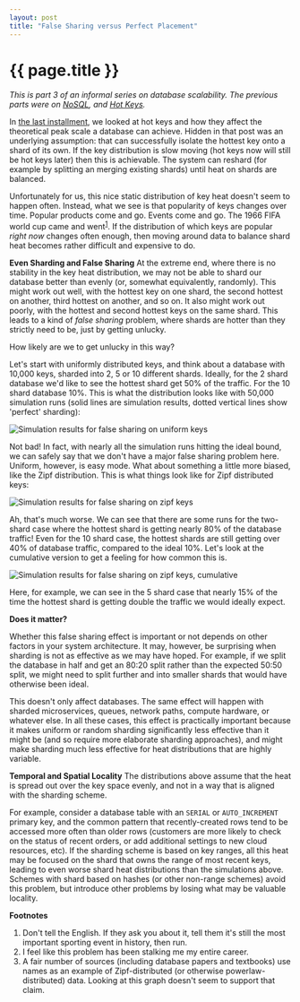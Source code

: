 ```yaml
---
layout: post
title: "False Sharing versus Perfect Placement"
---
```


{{ page.title }}
================

<p class="meta"></p>

<script src="https://polyfill.io/v3/polyfill.min.js?features=es6"></script>
<script>
  MathJax = {
    tex: {inlineMath: [['$', '$'], ['\\(', '\\)']]}
  };
</script>
<script id="MathJax-script" async src="https://cdn.jsdelivr.net/npm/mathjax@3/es5/tex-mml-chtml.js"></script>

*This is part 3 of an informal series on database scalability. The previous parts were on [NoSQL](https://brooker.co.za/blog/2023/01/30/nosql.html), and [Hot Keys](https://brooker.co.za/blog/2023/02/07/hot-keys.html).*

In [the last installment](https://brooker.co.za/blog/2023/02/07/hot-keys.html), we looked at hot keys and how they affect the theoretical peak scale a database can achieve. Hidden in that post was an underlying assumption: that can successfully isolate the hottest key onto a shard of its own. If the key distribution is slow moving (hot keys now will still be hot keys later) then this is achievable. The system can reshard (for example by splitting an merging existing shards) until heat on shards are balanced.

Unfortunately for us, this nice static distribution of key heat doesn't seem to happen often. Instead, what we see is that popularity of keys changes over time. Popular products come and go. Events come and go. The 1966 FIFA world cup came and went<sup>[1](#foot1)</sup>. If the distribution of which keys are popular *right now* changes often enough, then moving around data to balance shard heat becomes rather difficult and expensive to do.

**Even Sharding and False Sharing**
At the extreme end, where there is no stability in the key heat distribution, we may not be able to shard our database better than evenly (or, somewhat equivalently, randomly). This might work out well, with the hottest key on one shard, the second hottest on another, third hottest on another, and so on. It also might work out poorly, with the hottest and second hottest keys on the same shard. This leads to a kind of *false sharing* problem, where shards are hotter than they strictly need to be, just by getting unlucky.

How likely are we to get unlucky in this way?

Let's start with uniformly distributed keys, and think about a database with 10,000 keys, sharded into 2, 5 or 10 different shards. Ideally, for the 2 shard database we'd like to see the hottest shard get 50% of the traffic. For the 10 shard database 10%. This is what the distribution looks like with 50,000 simulation runs (solid lines are simulation results, dotted vertical lines show 'perfect' sharding):

![Simulation results for false sharing on uniform keys](/blog/images/unif_false_sharing_pdf.png)

Not bad! In fact, with nearly all the simulation runs hitting the ideal bound, we can safely say that we don't have a major false sharing problem here. Uniform, however, is easy mode. What about something a little more biased, like the Zipf distribution. This is what things look like for Zipf distributed keys:

![Simulation results for false sharing on zipf keys](/blog/images/zipf_false_sharing_pdf.png)

Ah, that's much worse. We can see that there are some runs for the two-shard case where the hottest shard is getting nearly 80% of the database traffic! Even for the 10 shard case, the hottest shards are still getting over 40% of database traffic, compared to the ideal 10%. Let's look at the cumulative version to get a feeling for how common this is.

![Simulation results for false sharing on zipf keys, cumulative](/blog/images/zipf_false_sharing.png)

Here, for example, we can see in the 5 shard case that nearly 15% of the time the hottest shard is getting double the traffic we would ideally expect.

**Does it matter?**

Whether this false sharing effect is important or not depends on other factors in your system architecture. It may, however, be surprising when sharding is not as effective as we may have hoped. For example, if we split the database in half and get an 80:20 split rather than the expected 50:50 split, we might need to split further and into smaller shards that would have otherwise been ideal.

This doesn't only affect databases. The same effect will happen with sharded microservices, queues, network paths, compute hardware, or whatever else. In all these cases, this effect is practically important because it makes uniform or random sharding significantly less effective than it might be (and so require more elaborate sharding approaches), and might make sharding much less effective for heat distributions that are highly variable.

**Temporal and Spatial Locality**
The distributions above assume that the heat is spread out over the key space evenly, and not in a way that is aligned with the sharding scheme.

For example, consider a database table with an `SERIAL` or `AUTO_INCREMENT` primary key, and the common pattern that recently-created rows tend to be accessed more often than older rows (customers are more likely to check on the status of recent orders, or add additional settings to new cloud resources, etc). If the sharding scheme is based on key ranges, all this heat may be focused on the shard that owns the range of most recent keys, leading to even worse shard heat distributions than the simulations above. Schemes with shard based on hashes (or other non-range schemes) avoid this problem, but introduce other problems by losing what may be valuable locality.

**Footnotes**

1. <a name="foot1"></a> Don't tell the English. If they ask you about it, tell them it's still the most important sporting event in history, then run.
1. <a name="foot2"></a> I feel like this problem has been stalking me my entire career.
1. <a name="foot3"></a> A fair number of sources (including database papers and textbooks) use names as an example of Zipf-distributed (or otherwise powerlaw-distributed) data. Looking at this graph doesn't seem to support that claim.
